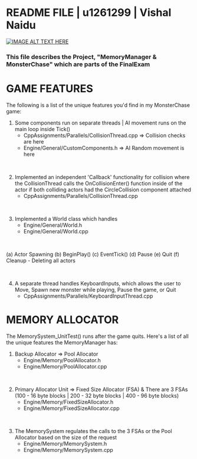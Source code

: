 # README FILE | u1261299 | Vishal Naidu


[![IMAGE ALT TEXT HERE](https://img.youtube.com/vi/E-cCZZ2DrjM/0.jpg)](https://www.youtube.com/watch?v=E-cCZZ2DrjM)


### This file describes the Project, "MemoryManager & MonsterChase" which are parts of the FinalExam





#  GAME FEATURES

The following is a list of the unique features you'd find in my MonsterChase game:


1. Some components run on separate threads | AI movement runs on the main loop inside Tick()
	- CppAssignments/Parallels/CollisionThread.cpp		=> Collision checks are here
	- Engine/General/CustomComponents.h			=> AI Random movement is here
</br>

2. Implemented an independent 'Callback' functionality for collision where the
   CollisionThread calls the OnCollisionEnter() function inside of the actor if 
   both colliding actors had the CircleCollision component attached
	- CppAssignments/Parallels/CollisionThread.cpp
</br>

3. Implemented a World class which handles
	- Engine/General/World.h
	- Engine/General/World.cpp
</br>

   (a) Actor Spawning
   (b) BeginPlay()
   (c) EventTick()
   (d) Pause
   (e) Quit
   (f) Cleanup - Deleting all actors

</br>

4. A separate thread handles KeyboardInputs, which allows the user to 
   Move, Spawn new monster while playing, Pause the game, or Quit
	- CppAssignments/Parallels/KeyboardInputThread.cpp









#  MEMORY ALLOCATOR

The MemorySystem_UnitTest() runs after the game quits.
Here's a list of all the unique features the MemoryManager has:


1. Backup Allocator => Pool Allocator
	- Engine/Memory/PoolAllocator.h
	- Engine/Memory/PoolAllocator.cpp
</br>

2. Primary Allocator Unit => Fixed Size Allocator (FSA) & There are 3 FSAs (100 - 16 byte blocks | 200 - 32 byte blocks | 400 - 96 byte blocks)
	- Engine/Memory/FixedSizeAllocator.h
	- Engine/Memory/FixedSizeAllocator.cpp
</br>

3. The MemorySystem regulates the calls to the 3 FSAs or the Pool Allocator
based on the size of the request
	- Engine/Memory/MemorySystem.h
	- Engine/Memory/MemorySystem.cpp
